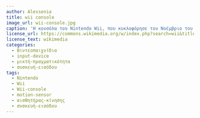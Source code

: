 ```yaml
---
author: Alessenia
title: wii console
image_url: wii-console.jpg
caption: 'Η κονσόλα του Nintendo Wii, που κυκλοφόρησε τον Νοέμβριο του 2006, ήταν το πρώτο σύστημα παιχνιδιών με ελεγκτή ανίχνευσης κίνησης.Το τηλεχειριστήριο της κονσόλας είναι ο κύριος ελεγκτής για Wii. Το τηλεχειριστήριο περιέχει ένα τρισδιάστατο επιταχυνσιόμετρο βασισμένο σε τεχνολογία MEMS, μαζί με αισθητήρες ανίχνευσης υπερύθρων που βρίσκονται στο μακρινό άκρο του ελεγκτή.Τα επιταχυνσιόμετρα επιτρέπουν στο τηλεχειριστήριο να αναγνωρίσει τον προσανατολισμό του αφού μετακινηθεί από θέση ηρεμίας, μετατρέποντας αυτή την κίνηση σε αναγνώριση χειρονομιών για ένα παιχνίδι. Οι ανιχνευτές υπερύθρων χρησιμοποιούνται για την παρακολούθηση των εκπομπών από τις λυχνίες LED στην γραμμή αισθητήρα, η οποία βρίσκεται ακριβώς πάνω ή κάτω από την οθόνη της τηλεόρασης, προκειμένου να παρακολουθείται ο σχετικός προσανατολισμός του τηλεχειριστηρίου Wii προς την οθόνη. Ορισμένοι κατασκευαστές σχεδίασαν τις δικές τους εκδόσεις χαμηλότερου κόστους από το Wii, αλλά ήταν λιγότερο ακριβείς ή δεν είχαν την ευαισθησία που είχε η μονάδα της Nintendo'
license_url: https://commons.wikimedia.org/w/index.php?search=wii&title=Special:MediaSearch&go=Go&type=image&haslicense=unrestricted
license_text: wikimedia
categories:
  - Βιντεοπαιχνίδια
  - input-device
  - μικτή-πραγματικότητα
  - συσκευή-εισόδου
tags:
  - Nintendo
  - Wii
  - Wii-console
  - motion-sensor
  - αισθητήρας-κίνησης
  - συσκευή-εισόδου
---
```

